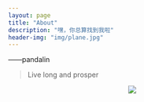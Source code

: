 ```yaml
---
layout: page
title: "About"
description: "嘿，你总算找到我啦"
header-img: "img/plane.jpg"
---
```


<center>
    <p></p>
</center>



——pandalin


> Live long and prosper

<center>
    <p><img src="http://dreamofbook.qiniudn.com/hacker.png" align="center"></p>
</center>
